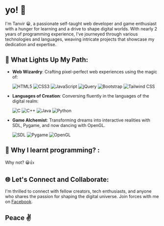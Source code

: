 # yo! 👋

I'm Tanvir 😀, a passionate self-taught web developer and game enthusiast with a hunger for learning and a drive to shape digital worlds. With nearly 2 years of programming experience, I've journeyed through various technologies and languages, weaving intricate projects that showcase my dedication and expertise.

## 🌟 What Lights Up My Path:

- **Web Wizardry**: Crafting pixel-perfect web experiences using the magic of:
  
  ![HTML5](https://img.shields.io/badge/-HTML5-E34F26?style=flat&logo=html5&logoColor=white) ![CSS3](https://img.shields.io/badge/-CSS3-1572B6?style=flat&logo=css3&logoColor=white) ![JavaScript](https://img.shields.io/badge/-JavaScript-F7DF1E?style=flat&logo=javascript&logoColor=black) ![jQuery](https://img.shields.io/badge/-jQuery-0769AD?style=flat&logo=jquery&logoColor=white) ![Bootstrap](https://img.shields.io/badge/-Bootstrap-7952B3?style=flat&logo=bootstrap&logoColor=white) ![Tailwind CSS](https://img.shields.io/badge/-Tailwind%20CSS-38B2AC?style=flat&logo=tailwind-css&logoColor=white)

- **Languages of Creation**: Conversing fluently in the languages of the digital realm:
  
  ![C](https://img.shields.io/badge/-C-00599C?style=flat&logo=c&logoColor=white) ![C++](https://img.shields.io/badge/-C++-00599C?style=flat&logo=c%2B%2B&logoColor=white) ![Java](https://img.shields.io/badge/-Java-007396?style=flat&logo=java&logoColor=white) ![Python](https://img.shields.io/badge/-Python-3776AB?style=flat&logo=python&logoColor=white)

- **Game Alchemist**: Transforming dreams into interactive realities with SDL, Pygame, and now dancing with OpenGL.
  
  ![SDL](https://img.shields.io/badge/-SDL-E34F26?style=flat&logo=sdl&logoColor=white) ![Pygame](https://img.shields.io/badge/-Pygame-3776AB?style=flat&logo=pygame&logoColor=white) ![OpenGL](https://img.shields.io/badge/-OpenGL-655ced?style=flat&logo=opengl&logoColor=white)

## 🚀 Why I learnt programming? :
Why not? 😀👍

## 🌐 Let's Connect and Collaborate:

I'm thrilled to connect with fellow creators, tech enthusiasts, and anyone who shares the passion for shaping the digital universe. Join forces with me on [Facebook](https://www.facebook.com/tanvir.15.02/).

## Peace ✌
